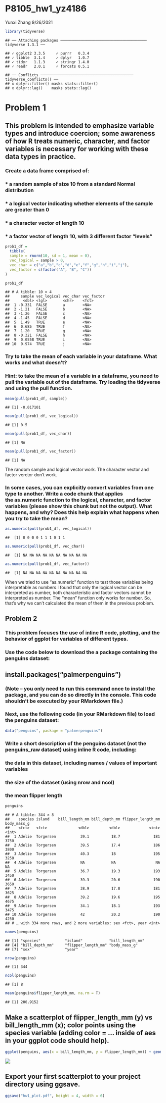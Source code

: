 P8105\_hw1\_yz4186
================
Yunxi Zhang
9/26/2021

``` r
library(tidyverse)
```

    ## ── Attaching packages ─────────────────────────────────────── tidyverse 1.3.1 ──

    ## ✓ ggplot2 3.3.5     ✓ purrr   0.3.4
    ## ✓ tibble  3.1.4     ✓ dplyr   1.0.7
    ## ✓ tidyr   1.1.3     ✓ stringr 1.4.0
    ## ✓ readr   2.0.1     ✓ forcats 0.5.1

    ## ── Conflicts ────────────────────────────────────────── tidyverse_conflicts() ──
    ## x dplyr::filter() masks stats::filter()
    ## x dplyr::lag()    masks stats::lag()

# Problem 1

## This problem is intended to emphasize variable types and introduce coercion; some awareness of how R treats numeric, character, and factor variables is necessary for working with these data types in practice.

### Create a data frame comprised of:

### \* a random sample of size 10 from a standard Normal distribution

### \* a logical vector indicating whether elements of the sample are greater than 0

### \* a character vector of length 10

### \* a factor vector of length 10, with 3 different factor “levels”

``` r
prob1_df = 
  tibble(
  sample = rnorm(10, sd = 1, mean = 0),
  vec_logical = sample > 0,
  vec_char = c("a","b","c","d","e","f","g","h","i","j"),
  vec_factor = c(factor("A", "B", "C"))
)

prob1_df
```

    ## # A tibble: 10 × 4
    ##     sample vec_logical vec_char vec_factor
    ##      <dbl> <lgl>       <chr>    <fct>     
    ##  1 -0.331  FALSE       a        <NA>      
    ##  2 -1.21   FALSE       b        <NA>      
    ##  3 -1.26   FALSE       c        <NA>      
    ##  4 -1.45   FALSE       d        <NA>      
    ##  5  1.49   TRUE        e        <NA>      
    ##  6  0.685  TRUE        f        <NA>      
    ##  7  1.20   TRUE        g        <NA>      
    ##  8 -0.321  FALSE       h        <NA>      
    ##  9  0.0558 TRUE        i        <NA>      
    ## 10  0.974  TRUE        j        <NA>

### Try to take the mean of each variable in your dataframe. What works and what doesn’t?

### Hint: to take the mean of a variable in a dataframe, you need to pull the variable out of the dataframe. Try loading the tidyverse and using the pull function.

``` r
mean(pull(prob1_df, sample))
```

    ## [1] -0.017101

``` r
mean(pull(prob1_df, vec_logical))
```

    ## [1] 0.5

``` r
mean(pull(prob1_df, vec_char))
```

    ## [1] NA

``` r
mean(pull(prob1_df, vec_factor))
```

    ## [1] NA

The random sample and logical vector work. The character vector and
factor verctor don’t work.

### In some cases, you can explicitly convert variables from one type to another. Write a code chunk that applies the as.numeric function to the logical, character, and factor variables (please show this chunk but not the output). What happens, and why? Does this help explain what happens when you try to take the mean?

``` r
as.numeric(pull(prob1_df, vec_logical))
```

    ##  [1] 0 0 0 0 1 1 1 0 1 1

``` r
as.numeric(pull(prob1_df, vec_char))
```

    ##  [1] NA NA NA NA NA NA NA NA NA NA

``` r
as.numeric(pull(prob1_df, vec_factor))
```

    ##  [1] NA NA NA NA NA NA NA NA NA NA

When we tried to use “as.numeric” function to test those variables being
interpretable as numbers I found that only the logical vector can be
interpreted as number, both characteristic and factor vectors cannot be
interpreted as number. The “mean” function only works for number. So,
that’s why we can’t calculated the mean of them in the previous problem.

## Problem 2

### This problem focuses the use of inline R code, plotting, and the behavior of ggplot for variables of different types.

### Use the code below to download the a package containing the penguins dataset:

## install.packages(“palmerpenguins”)

### (Note – you only need to run this command once to install the package, and you can do so directly in the console. This code shouldn’t be executed by your RMarkdown file.)

### Next, use the following code (in your RMarkdown file) to load the penguins dataset:

``` r
data("penguins", package = "palmerpenguins")
```

### Write a short description of the penguins dataset (not the penguins\_raw dataset) using inline R code, including:

### the data in this dataset, including names / values of important variables

### the size of the dataset (using nrow and ncol)

### the mean flipper length

``` r
penguins
```

    ## # A tibble: 344 × 8
    ##    species island    bill_length_mm bill_depth_mm flipper_length_mm body_mass_g
    ##    <fct>   <fct>              <dbl>         <dbl>             <int>       <int>
    ##  1 Adelie  Torgersen           39.1          18.7               181        3750
    ##  2 Adelie  Torgersen           39.5          17.4               186        3800
    ##  3 Adelie  Torgersen           40.3          18                 195        3250
    ##  4 Adelie  Torgersen           NA            NA                  NA          NA
    ##  5 Adelie  Torgersen           36.7          19.3               193        3450
    ##  6 Adelie  Torgersen           39.3          20.6               190        3650
    ##  7 Adelie  Torgersen           38.9          17.8               181        3625
    ##  8 Adelie  Torgersen           39.2          19.6               195        4675
    ##  9 Adelie  Torgersen           34.1          18.1               193        3475
    ## 10 Adelie  Torgersen           42            20.2               190        4250
    ## # … with 334 more rows, and 2 more variables: sex <fct>, year <int>

``` r
names(penguins)
```

    ## [1] "species"           "island"            "bill_length_mm"   
    ## [4] "bill_depth_mm"     "flipper_length_mm" "body_mass_g"      
    ## [7] "sex"               "year"

``` r
nrow(penguins)
```

    ## [1] 344

``` r
ncol(penguins)
```

    ## [1] 8

``` r
mean(penguins$flipper_length_mm, na.rm = T)
```

    ## [1] 200.9152

## Make a scatterplot of flipper\_length\_mm (y) vs bill\_length\_mm (x); color points using the species variable (adding color = … inside of aes in your ggplot code should help).

``` r
ggplot(penguins, aes(x = bill_length_mm, y = flipper_length_mm)) + geom_point(aes(color=species))
```

![](P8105_hw1_yz4186_files/figure-gfm/unnamed-chunk-7-1.png)<!-- -->

## Export your first scatterplot to your project directory using ggsave.

``` r
ggsave("hw1_plot.pdf", height = 4, width = 6)
```
